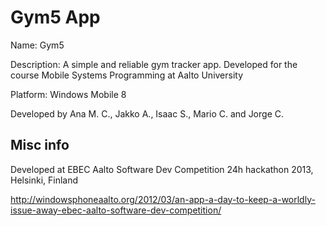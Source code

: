Gym5 App
========


Name: Gym5

Description: A simple and reliable gym tracker app. Developed for the course Mobile Systems Programming at Aalto University

Platform: Windows Mobile 8


Developed by Ana M. C., Jakko A., Isaac S., Mario C. and Jorge C.

Misc info
---------

Developed at EBEC Aalto Software Dev Competition 24h hackathon 2013, Helsinki, Finland 

http://windowsphoneaalto.org/2012/03/an-app-a-day-to-keep-a-worldly-issue-away-ebec-aalto-software-dev-competition/
